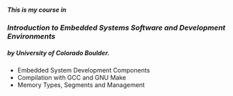 
##### This is my course in 
### *Introduction to Embedded Systems Software and Development Environments*
##### by University of Colorado Boulder. 

- Embedded System Development Components
- Compilation with GCC and GNU Make
- Memory Types, Segments and Management
                                                
